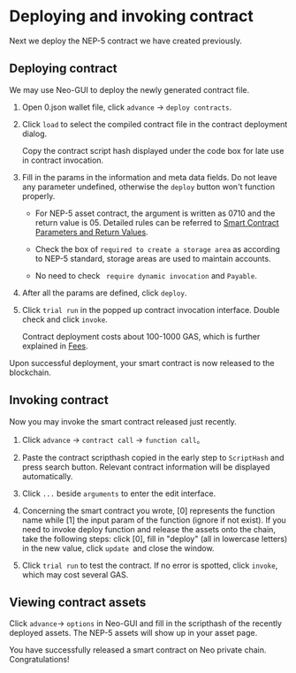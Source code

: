 # Deploying and invoking contract

Next we deploy the NEP-5 contract we have created previously.

## Deploying contract

We may use Neo-GUI to deploy the newly generated contract file.

1. Open 0.json wallet file, click `advance` -> `deploy contracts`.

2. Click `load` to select the compiled contract file in the contract deployment dialog.

   Copy the contract script hash displayed under the code box for late use in contract invocation.

3. Fill in the params in the information and meta data fields. Do not leave any parameter undefined, otherwise the `deploy` button won't function properly.

   - For NEP-5 asset contract, the argument is written as 0710 and the return value is 05. Detailed rules can be referred to  [Smart Contract Parameters and Return Values](../deploy/Parameter.md).

   - Check the box of `required to create a storage area` as according to NEP-5 standard, storage areas are used to maintain accounts.

   - No need to check ` require dynamic invocation` and `Payable`.

4. After all the params are defined, click `deploy`.

5. Click `trial run` in the popped up contract invocation interface. Double check and click `invoke`.

   Contract deployment costs about 100-1000 GAS, which is further explained in [Fees](../fees.md). 

Upon successful deployment, your smart contract is now released to the blockchain.

## Invoking contract

Now you may invoke the smart contract released just recently.

1. Click `advance` -> `contract call` -> `function call`。

2. Paste the contract scripthash copied in the early step to `ScriptHash` and press search button. Relevant contract information will be displayed automatically.

3. Click `...` beside `arguments` to enter the edit interface.

4. Concerning the smart contract you wrote, [0] represents the function name while [1] the input param of the function (ignore if not exist). If you need to invoke deploy function and release the assets onto the chain, take the following steps: click [0], fill in "deploy" (all in lowercase letters) in the new value, click `update `and close the window.

5. Click `trial run` to test the contract. If no error is spotted, click `invoke`, which may cost several GAS.

## Viewing contract assets

Click `advance`-> `options` in Neo-GUI and fill in the scripthash of the recently deployed assets. The NEP-5 assets will show up in your asset page.

You have successfully released a smart contract on Neo private chain. Congratulations!

